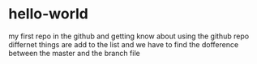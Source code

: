 # hello-world
my first repo in the github and getting know about using the github repo
differnet things are add to the list and we have to find the dofference between the master and the branch file
